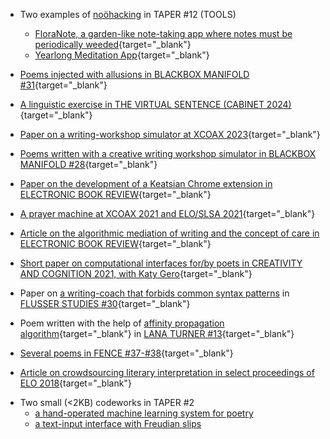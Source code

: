 * Two examples of [noöhacking](noohacking.html) in TAPER #12 (TOOLS)
    - [FloraNote, a garden-like note-taking app where notes must be periodically weeded](https://taper.badquar.to/12/floranote.html){target="_blank"}
    - [Yearlong Meditation App](https://taper.badquar.to/12/yearlong_meditation_app.html){target="_blank"}

* [Poems injected with allusions in BLACKBOX MANIFOLD #31](https://blackboxmanifold.sites.sheffield.ac.uk/issues/issue-31/kylebootenbm31){target="_blank"}

* [A linguistic exercise in THE VIRTUAL SENTENCE (CABINET 2024)](https://www.cabinetmagazine.org/books/the_virtual_sentence.php){target="_blank"}

* [Paper on a writing-workshop simulator at XCOAX 2023](https://2023.xcoax.org/pdf/booten.pdf){target="_blank"}

* [Poems written with a creative writing workshop simulator in BLACKBOX MANIFOLD #28](https://blackboxmanifold.sites.sheffield.ac.uk/issues/issues-21-28/issue-28){target="_blank"}

* [Paper on the development of a Keatsian Chrome extension in ELECTRONIC BOOK REVIEW](https://electronicbookreview.com/essay/how-to-re-hijack-your-mind-critical-making-and-the-battle-for-intelligence/){target="_blank"}

* [A prayer machine at XCOAX 2021 and ELO/SLSA 2021](topray.html){target="_blank"}

* [Article on the algorithmic mediation of writing and the concept of care in ELECTRONIC BOOK REVIEW](https://electronicbookreview.com/essay/making-writing-harder-computer-mediated-authorship-and-the-problem-of-care/){target="_blank"} 

* [Short paper on computational interfaces for/by poets in CREATIVITY AND COGNITION 2021, with Katy Gero](https://dl.acm.org/doi/abs/10.1145/3450741.3466813){target="_blank"}

* Paper on [a writing-coach that forbids common syntax patterns](https://github.com/kbooten/stylevise) in [FLUSSER STUDIES \#30](https://www.flusserstudies.net/person/kyle-booten){target="_blank"}
 
* Poem written with the help of [affinity propagation algorithm](https://stats.stackexchange.com/questions/123060/clustering-a-long-list-of-strings-words-into-similarity-groups/158090#158090){target="_blank"} in [LANA TURNER \#13](http://www.lanaturnerjournal.com/product-p/lt13-p.htm){target="_blank"}

* [Several poems in FENCE \#37-\#38](https://reader.exacteditions.com/issues/93390/spread/7){target="_blank"}

* [Article on crowdsourcing literary interpretation in select proceedings of ELO 2018](https://www.lespressesdelecureuil.net/product/elo-2018/){target="_blank"}

<!-- * [Brief talk on poetic HCI, with Katy Gero, at DH2020](https://dh2020.adho.org/wp-content/uploads/2020/07/640_PoetryMachinesEmpoweringCreativeWriterstoDesignDHTools.html){target="_blank"} -->

<!-- * Poems written with the help of a [Freudian interface](https://taper.badquar.to/2/parapraxis_mirror.html){target="_blank"} in DENVER QUARTERLY \#53 -->

<!-- * Conference presentation on Flusser, computer-mediated writing, and [Style🗜Vise](https://github.com/kbooten/stylevise){target="_blank"}, FLUSSER AND HIS LANGUAGES, VILÉM FLUSSER ARCHIVE, June 2020. -->

<!-- * [Article on creative Turing Tests, with Dan Rockmore, in ELECTRONIC BOOK REVIEW](https://electronicbookreview.com/essay/the-anxiety-of-imitation-on-the-boringness-of-creative-turing-tests/){target="_blank"} -->

<!-- * [Essay on/with/against computational sentiment analysis in
TENTACULAR \#4](https://www.tentacularmag.com/issue-4a/kyle-booten){target="_blank"} -->

<!-- * Papers in ICCC 2019:
    * ["Toward Digital *Progymnasmata*"](http://computationalcreativity.net/iccc2019/assets/iccc_proceedings_2019.pdf#page=15){target="_blank"}
    * ["Fragile Pulse: A Meditation App"](http://computationalcreativity.net/iccc2019/assets/iccc_proceedings_2019.pdf#page=368){target="_blank"} -->
  
<!-- * Response essay to David Jhave Johnston’s
a.i.-powered writing project RERITES (ANTEISM)
    * [Excerpt](resources/reritespaper.pdf){target="_blank"}
    * [Book](https://www.anteism.com/shop/rerites-raw-output-responses-david-jhave-johnston){target="_blank"} -->
  
<!-- * [Five poems, including 3 collaborations with crowdworkers, in LANA TURNER \#11](http://www.lanaturnerjournal.com/v/vspfiles/downloadables/Lana_Turner_No_11.pdf#page=242){target="_blank"} -->

<!-- * ["Hashtag Rhetoric," chapter in \#IDENTITY: HASHTAGGING RACE, GENDER, SEXUALITY, AND
NATION (University of Michigan
Press)](https://www.fulcrum.org/epubs/zp38wf11f?locale=en#/OEBPS/DeKosnik-0021.xhtml%23ch11){target="_blank"} -->
  
<!-- * "How Do Computers Read?" (Panel, MLA 2019, Chicago) -->
  
* Two small (&lt;2KB) codeworks in TAPER \#2
    - [a hand-operated machine learning system for poetry](https://taper.badquar.to/2/local_optimum.html)
    - [a text-input interface with Freudian slips](https://taper.badquar.to/2/parapraxis_mirror.html)
  
<!-- * Partially-computer-generated long poem excerpted
    - [in BOSTON REVIEW](https://store.bostonreview.net/media/1621.pdf){target="_blank"}
    - [in DATABLEED](https://www.datableedzine.com/kyle-booten-issue-11){target="_blank"}
    - [in LITMUS (UK), the lichen issue](https://www.litmuspublishing.co.uk/Shop/2054-8915-5){target="_blank"} -->
  
<!-- * [Short computational lingustic analysis of quotations, with Marti Hearst (NAACL 2016, Best Short Paper Runner-Up)](https://www.aclweb.org/anthology/N16-1134.pdf){target="_blank"} -->
  

<!-- * [Two small
poems, one with autocompletions (WESTERN HUMANITIES REVIEW)](http://www.westernhumanitiesreview.com/summer17/kyle-booten/){target="_blank"} -->

<!-- * [Partially computer-generated
verse](https://kylebooten.files.wordpress.com/2018/07/kbooten_what_nature_final.pdf "kbooten_what_nature_final")
in [BOSTON
REVIEW](https://store.bostonreview.net/backissues/what-nature), and more
in [DATABLEED](https://www.datableedzine.com/kyle-booten-issue-11). -->

<!-- * [A psychotechnological poetry
workshop](https://medium.com/the-operating-system/10-tries-100-poems-take-1-field-notes-psychotechnologies-of-care-algorithms-of-attention-db48f6a3043d)
(with Alex Juhasz)

* [Two
poems, one computer-generated](https://poorclaudia.org/online/kyle-booten-two-poems.html)(POOR
CLAUDIA)

* [A traversal of Google
Maps](https://kylebooten.files.wordpress.com/2017/01/laminations_fence.pdf)([FENCE
\#32](https://reader.exacteditions.com/issues/62336/spread/1)) -->


<!-- 
* [Metaphor and word
vectors](https://kylebooten.files.wordpress.com/2017/01/clfl2016_draft_proceedings.pdf)
(NAACL 2016, Comp. Linguistics for Literature Workshop)

* [Neurotic neural
networks](https://kylebooten.files.wordpress.com/2017/01/trueapothecary_minimal.pdf)
(presented at ELO 2016, Victoria, BC)

* [JUST](http://justzine.com/) (a “[Brutalist
website](http://brutalistwebsites.com/justzine.com_2/)“) -->
